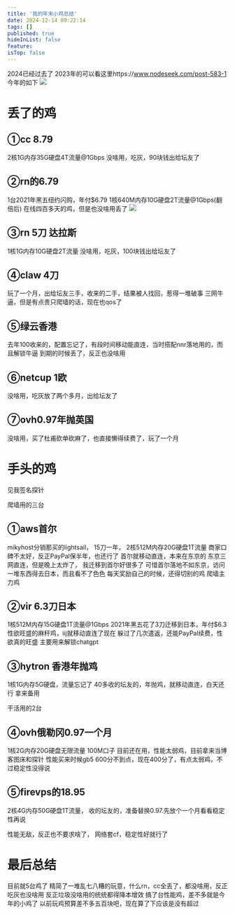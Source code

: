 ```yaml
---
title: '我的年末小鸡总结'
date: 2024-12-14 09:22:14
tags: []
published: true
hideInList: false
feature: 
isTop: false
---
```

2024已经过去了
2023年的可以看这里https://www.nodeseek.com/post-583-1
今年的如下
![](https://s3.qklg.net/img/wLQ8k6F.png)

# 丢了的鸡

## ①cc 8.79

 2核1G内存35G硬盘4T流量@1Gbps
没啥用，吃灰，90块钱出给坛友了

## ②rn的6.79

1台2021年黑五纽约闪购，年付$6.79
1核640M内存10G硬盘2T流量@1Gbps(翻倍后)
在线四百多天的鸡，但是也没啥用丢了
![](https://s3.qklg.net/img/XDAeRLr.png)

## ③rn 5刀 达拉斯

1核1G内存10G硬盘2T流量
没啥用，吃灰，100块钱出给坛友了

## ④claw 4刀

玩了一个月，出给坛友三手，收来的二手，结果被人找回，惹得一堆破事
三网牛逼，但是有点贵只爬墙的话，现在也qos了

## ⑤绿云香港

去年100收来的，配置忘记了，有段时间移动能直连，当时搭配nnr落地用的，而且解锁牛逼
到期的时候丢了，反正也没啥用

## ⑥netcup 1欧

没啥用，吃灰放了两个多月，出给坛友了

## ⑦ovh0.97年抛英国

没啥用，买了杜甫砍单砍麻了，也直接懒得续费了，玩了一个月

# 手头的鸡

见我签名探针

爬墙用的三台

## ①aws首尔

mikyhost分销那买的lightsail， 15刀一年，
2核512M内存20G硬盘1T流量
商家口碑不太好，反正PayPal保半年，也还行了
首尔就移动直连，本来在东京的
东京三网直连，但是晚上太炸了， 我迁移到首尔好很多了
可惜首尔落地不如东京，访问一堆东西得去日本，而且看不了色色
每天奖励自己的时候，还得切别的鸡
爬墙主力鸡

## ②vir 6.3刀日本

1核512M内存15G硬盘1T流量@1Gbps
 2021年黑五花了3刀迁移到日本，年付$6.3
 性欲旺盛的麻秆鸡，iij就移动直连了现在
躲过了几次遣返，还能PayPal续费，性欲真的旺盛
主要用来解锁chatgpt

## ③hytron 香港年抛鸡

1核1G内存5G硬盘，流量忘记了
40多收的坛友的，年抛鸡，就移动直连，白天还行
拿来备用

干活用的2台

## ④ovh俄勒冈0.97一个月

1核2G内存20G硬盘无限流量 100M口子
目前还在用，性能太弱鸡，目前拿来当博客图床和探针
性能买来时候gb5 600分不到点，现在400分了，有点太弱鸡，不过稳定性没得说

## ⑤firevps的18.95

2核4G内存50G硬盘1T流量，
收的坛友的，准备替换0.97.先放个一个月看看稳定性再说

性能无敌，反正也不要求啥了， 网络套cf，稳定性好就行了



# 最后总结

目前就5台鸡了
精简了一堆乱七八糟的玩意，什么rn，cc全丢了，都没啥用，反正吃灰也没啥用
反正垃圾没啥用的统统都得降本增效
搞了台性能鸡，差不多就是今年的小鸡了
以前玩鸡预算差不多五百块吧，现在算了下应该是没有超过